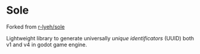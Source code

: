 # Sole
Forked from [r-lyeh/sole](https://github.com/r-lyeh/sole)

Lightweight library to generate universally *unique identificators* (UUID) both v1 and v4 in godot game engine.
